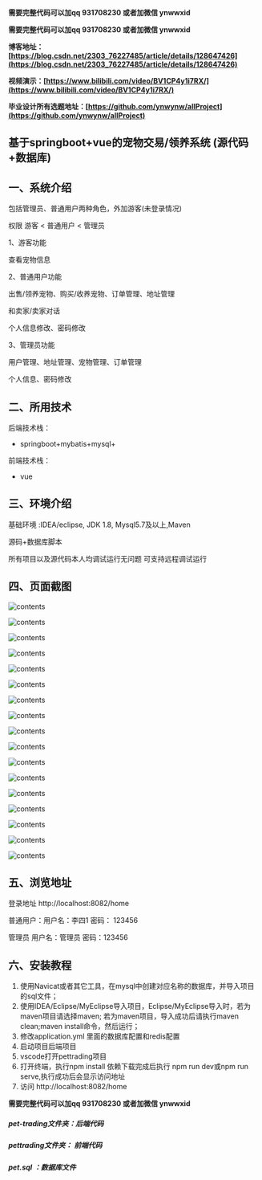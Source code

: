 **需要完整代码可以加qq   931708230 或者加微信   ynwwxid**

**需要完整代码可以加qq  931708230 或者加微信  ynwwxid**

**博客地址：[https://blog.csdn.net/2303_76227485/article/details/128647426](https://blog.csdn.net/2303_76227485/article/details/128647426)**

**视频演示：[https://www.bilibili.com/video/BV1CP4y1i7RX/](https://www.bilibili.com/video/BV1CP4y1i7RX/)**

**毕业设计所有选题地址：[https://github.com/ynwynw/allProject](https://github.com/ynwynw/allProject)**

## 基于springboot+vue的宠物交易/领养系统 (源代码+数据库)

## 一、系统介绍

包括管理员、普通用户两种角色，外加游客(未登录情况)

权限  游客 < 普通用户 < 管理员

1、游客功能

查看宠物信息

2、普通用户功能

出售/领养宠物、购买/收养宠物、订单管理、地址管理

和卖家/卖家对话

个人信息修改、密码修改

3、管理员功能

用户管理、地址管理、宠物管理、订单管理

个人信息、密码修改

## 二、所用技术

后端技术栈：

-  springboot+mybatis+mysql+

前端技术栈：

- vue


## 三、环境介绍

基础环境 :IDEA/eclipse, JDK 1.8, Mysql5.7及以上,Maven

源码+数据库脚本

所有项目以及源代码本人均调试运行无问题 可支持远程调试运行

## 四、页面截图



![contents](./picture/picture1.png)

![contents](./picture/picture2.png)

![contents](./picture/picture12.png)

![contents](./picture/picture13.png)

![contents](./picture/picture14.png)

![contents](./picture/picture3.png)

![contents](./picture/picture17.png)

![contents](./picture/picture16.png)

![contents](./picture/picture4.png)

![contents](./picture/picture5.png)

![contents](./picture/picture6.png)

![contents](./picture/picture7.png)

![contents](./picture/picture8.png)

![contents](./picture/picture9.png)

![contents](./picture/picture10.png)

![contents](./picture/picture11.png)

![contents](./picture/picture12.png)

## 五、浏览地址

登录地址  http://localhost:8082/home

普通用户：用户名：李四1   密码：  123456

管理员       用户名：管理员  密码：123456

## 六、安装教程

1. 使用Navicat或者其它工具，在mysql中创建对应名称的数据库，并导入项目的sql文件；
2. 使用IDEA/Eclipse/MyEclipse导入项目，Eclipse/MyEclipse导入时，若为maven项目请选择maven;
   若为maven项目，导入成功后请执行maven clean;maven install命令，然后运行；
3. 修改application.yml 里面的数据库配置和redis配置
4. 启动项目后端项目 
5. vscode打开pettrading项目
6. 打开终端，执行npm install 依赖下载完成后执行 npm run dev或npm run serve,执行成功后会显示访问地址
7. 访问  http://localhost:8082/home

**需要完整代码可以加qq  931708230 或者加微信 ynwwxid**

##### pet-trading文件夹：后端代码

##### pettrading文件夹： 前端代码

##### pet.sql ：数据库文件





##### 
